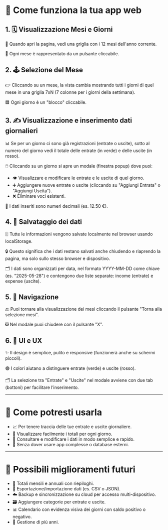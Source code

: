 # 📱 Come funziona la tua app web

## 1. 🗓️ Visualizzazione Mesi e Giorni

📅 Quando apri la pagina, vedi una griglia con i 12 mesi dell'anno corrente.

🔘 Ogni mese è rappresentato da un pulsante cliccabile.

## 2. 🕹️ Selezione del Mese

👉 Cliccando su un mese, la vista cambia mostrando tutti i giorni di quel mese in una griglia 7xN (7 colonne per i giorni della settimana).

🟦 Ogni giorno è un "blocco" cliccabile.

## 3. ✍️ Visualizzazione e inserimento dati giornalieri

📊 Se per un giorno ci sono già registrazioni (entrate o uscite), sotto al numero del giorno vedi il totale delle entrate (in verde) e delle uscite (in rosso).

🖱️ Cliccando su un giorno si apre un modale (finestra popup) dove puoi:

- 👁️ Visualizzare e modificare le entrate e le uscite di quel giorno.  
- ➕ Aggiungere nuove entrate o uscite (cliccando su "Aggiungi Entrata" o "Aggiungi Uscita").  
- ❌ Eliminare voci esistenti.

🔢 I dati inseriti sono numeri decimali (es. 12.50 €).

## 4. 💾 Salvataggio dei dati

🗄️ Tutte le informazioni vengono salvate localmente nel browser usando localStorage.

🔒 Questo significa che i dati restano salvati anche chiudendo e riaprendo la pagina, ma solo sullo stesso browser e dispositivo.

🗂️ I dati sono organizzati per data, nel formato YYYY-MM-DD come chiave (es. "2025-05-28") e contengono due liste separate: income (entrate) e expense (uscite).

## 5. 🔄 Navigazione

🔙 Puoi tornare alla visualizzazione dei mesi cliccando il pulsante "Torna alla selezione mesi".

❎ Nel modale puoi chiudere con il pulsante "X".

## 6. 🎨 UI e UX

✨ Il design è semplice, pulito e responsive (funzionerà anche su schermi piccoli).

🟢 I colori aiutano a distinguere entrate (verde) e uscite (rosso).

🗂️ La selezione tra "Entrate" e "Uscite" nel modale avviene con due tab (bottoni) per facilitare l’inserimento.

---

# 🚀 Come potresti usarla

- 📈 Per tenere traccia delle tue entrate e uscite giornaliere.  
- 👀 Visualizzare facilmente i totali per ogni giorno.  
- 📝 Consultare e modificare i dati in modo semplice e rapido.  
- 🚫 Senza dover usare app complesse o database esterni.

---

# 🌟 Possibili miglioramenti futuri

- 📅 Totali mensili e annuali con riepiloghi.  
- 📂 Esportazione/importazione dati (es. CSV o JSON).  
- ☁️ Backup e sincronizzazione su cloud per accesso multi-dispositivo.  
- 🗃️ Aggiungere categorie per entrate e uscite.  
- 📊 Calendario con evidenza visiva dei giorni con saldo positivo o negativo.  
- 📆 Gestione di più anni.
